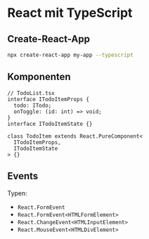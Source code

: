 # React mit TypeScript

## Create-React-App

```bash
npx create-react-app my-app --typescript
```

## Komponenten

```tsx
// TodoList.tsx
interface ITodoItemProps {
  todo: ITodo;
  onToggle: (id: int) => void;
}
interface ITodoItemState {}
```

```tsx
class TodoItem extends React.PureComponent<
  ITodoItemProps,
  ITodoItemState
> {}
```

## Events

Typen:

- `React.FormEvent`
- `React.FormEvent<HTMLFormElement>`
- `React.ChangeEvent<HTMLInputElement>`
- `React.MouseEvent<HTMLDivElement>`
